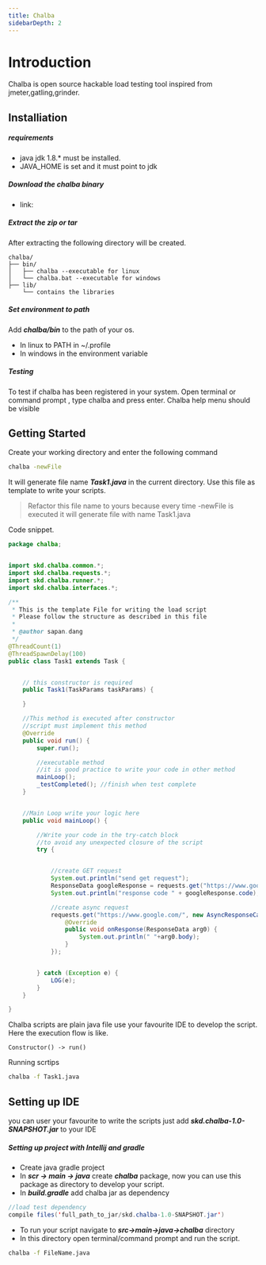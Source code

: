 ```yaml
---
title: Chalba
sidebarDepth: 2
---
```


# Introduction

Chalba is open source hackable load testing tool inspired from jmeter,gatling,grinder.

## Installiation

##### requirements
* java jdk 1.8.* must be installed.
* JAVA_HOME is set and it must point to jdk



##### Download the chalba binary
* link: 

##### Extract the zip or tar
After extracting the following directory will be created.
```
chalba/
├── bin/
│   ├── chalba --executable for linux
│   └── chalba.bat --executable for windows
├── lib/
    └── contains the libraries
```
##### Set environment to path
Add ***chalba/bin*** to the path of your os.
* In linux to PATH in ~/.profile
* In windows in the environment variable

##### Testing
To test if chalba has been registered in your system. Open terminal or command prompt , type chalba and press enter.
Chalba help menu should be visible

## Getting Started
Create your working directory and enter the following command
```bash
chalba -newFile
```
It will generate file name ***Task1.java*** in the current directory. Use this file as template to write your scripts.
> Refactor this file name to yours because every time -newFile is executed it will generate file with name Task1.java

Code snippet.
```java
package chalba;


import skd.chalba.common.*;
import skd.chalba.requests.*;
import skd.chalba.runner.*;
import skd.chalba.interfaces.*;

/**
 * This is the template File for writing the load script
 * Please follow the structure as described in this file
 *
 * @author sapan.dang
 */
@ThreadCount(1)
@ThreadSpawnDelay(100)
public class Task1 extends Task {


    // this constructor is required
    public Task1(TaskParams taskParams) {

    }

    //This method is executed after constructor
    //script must implement this method
    @Override
    public void run() {
        super.run();

        //executable method
        //it is good practice to write your code in other method
        mainLoop();
        _testCompleted(); //finish when test complete
    }


    //Main Loop write your logic here
    public void mainLoop() {

        //Write your code in the try-catch block
        //to avoid any unexpected closure of the script
        try {


            //create GET request
            System.out.println("send get request");
            ResponseData googleResponse = requests.get("https://www.google.com/");
            System.out.println("response code " + googleResponse.code);

            //create async request
            requests.get("https://www.google.com/", new AsyncResponseCallback() {
                @Override
                public void onResponse(ResponseData arg0) {
                    System.out.println(" "+arg0.body);
                }
            });


        } catch (Exception e) {
            LOG(e);
        }
    }

}
```
Chalba scripts are plain java file use your favourite IDE to develop the script.
Here the execution flow is like.
```
Constructor() -> run()
```
Running scrtips
```bash
chalba -f Task1.java
```
## Setting up IDE
you can user your favourite to write the scripts just add ***skd.chalba-1.0-SNAPSHOT.jar*** to your IDE

##### Setting up project with Intellij and gradle
* Create java gradle project
* In ***scr -> main -> java***  create ***chalba*** package, now you can use this package as directory to develop your script.
* In ***build.gradle*** add chalba jar as dependency
```java 
//load test dependency  
compile files('full_path_to_jar/skd.chalba-1.0-SNAPSHOT.jar')
```
* To run your script navigate to ***src->main->java->chalba*** directory 
* In this directory open terminal/command prompt and run the script.
```bash
chalba -f FileName.java
```